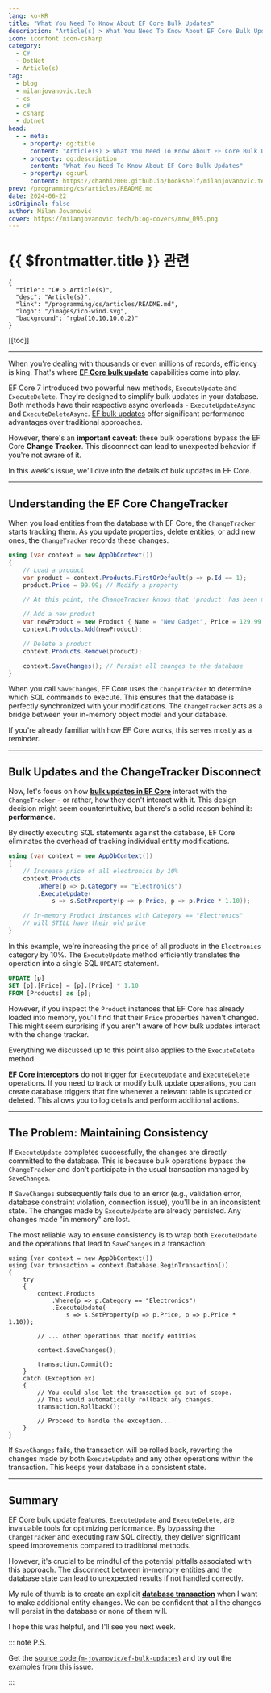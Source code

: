 ```yaml
---
lang: ko-KR
title: "What You Need To Know About EF Core Bulk Updates"
description: "Article(s) > What You Need To Know About EF Core Bulk Updates"
icon: iconfont icon-csharp
category: 
  - C#
  - DotNet
  - Article(s)
tag: 
  - blog
  - milanjovanovic.tech
  - cs
  - c#
  - csharp
  - dotnet
head:
  - - meta:
    - property: og:title
      content: "Article(s) > What You Need To Know About EF Core Bulk Updates"
    - property: og:description
      content: "What You Need To Know About EF Core Bulk Updates"
    - property: og:url
      content: https://chanhi2000.github.io/bookshelf/milanjovanovic.tech/what-you-need-to-know-about-ef-core-bulk-updates.html
prev: /programming/cs/articles/README.md
date: 2024-06-22
isOriginal: false
author: Milan Jovanović
cover: https://milanjovanovic.tech/blog-covers/mnw_095.png
---
```


# {{ $frontmatter.title }} 관련

```component VPCard
{
  "title": "C# > Article(s)",
  "desc": "Article(s)",
  "link": "/programming/cs/articles/README.md",
  "logo": "/images/ico-wind.svg",
  "background": "rgba(10,10,10,0.2)"
}
```

[[toc]]

---

<SiteInfo
  name="What You Need To Know About EF Core Bulk Updates"
  desc="EF Core 7 introduced two powerful new methods, ExecuteUpdate and ExecuteDelete. However, there's an important caveat: these bulk operations bypass the EF Core Change Tracker."
  url="https://milanjovanovic.tech/blog/what-you-need-to-know-about-ef-core-bulk-updates/"
  logo="https://milanjovanovic.tech/profile_favicon.png"
  preview="https://milanjovanovic.tech/blog-covers/mnw_095.png"/>

When you're dealing with thousands or even millions of records, efficiency is king. That's where [**EF Core bulk update**](/milanjovanovic.tech/how-to-use-the-new-bulk-update-feature-in-ef-core-7.md) capabilities come into play.

EF Core 7 introduced two powerful new methods, `ExecuteUpdate` and `ExecuteDelete`. They're designed to simplify bulk updates in your database. Both methods have their respective async overloads - `ExecuteUpdateAsync` and `ExecuteDeleteAsync`. [<FontIcon icon="fa-brands fa-microsoft"/>EF bulk updates](https://learn.microsoft.com/en-us/ef/core/saving/execute-insert-update-delete) offer significant performance advantages over traditional approaches.

However, there's an **important caveat**: these bulk operations bypass the EF Core **Change Tracker**. This disconnect can lead to unexpected behavior if you're not aware of it.

In this week's issue, we'll dive into the details of bulk updates in EF Core.

---

## Understanding the EF Core ChangeTracker

When you load entities from the database with EF Core, the `ChangeTracker` starts tracking them. As you update properties, delete entities, or add new ones, the `ChangeTracker` records these changes.

```cs
using (var context = new AppDbContext())
{
    // Load a product
    var product = context.Products.FirstOrDefault(p => p.Id == 1);
    product.Price = 99.99; // Modify a property

    // At this point, the ChangeTracker knows that 'product' has been modified

    // Add a new product
    var newProduct = new Product { Name = "New Gadget", Price = 129.99 };
    context.Products.Add(newProduct);

    // Delete a product
    context.Products.Remove(product);

    context.SaveChanges(); // Persist all changes to the database
}

```

When you call `SaveChanges`, EF Core uses the `ChangeTracker` to determine which SQL commands to execute. This ensures that the database is perfectly synchronized with your modifications. The `ChangeTracker` acts as a bridge between your in-memory object model and your database.

If you're already familiar with how EF Core works, this serves mostly as a reminder.

---

## Bulk Updates and the ChangeTracker Disconnect

Now, let's focus on how [**bulk updates in EF Core**](/milanjovanovic.tech/how-to-use-the-new-bulk-update-feature-in-ef-core-7.md) interact with the `ChangeTracker` - or rather, how they don't interact with it. This design decision might seem counterintuitive, but there's a solid reason behind it: **performance**.

By directly executing SQL statements against the database, EF Core eliminates the overhead of tracking individual entity modifications.

```cs
using (var context = new AppDbContext())
{
    // Increase price of all electronics by 10%
    context.Products
        .Where(p => p.Category == "Electronics")
        .ExecuteUpdate(
            s => s.SetProperty(p => p.Price, p => p.Price * 1.10));

    // In-memory Product instances with Category == "Electronics"
    // will STILL have their old price
}

```

In this example, we're increasing the price of all products in the `Electronics` category by 10%. The `ExecuteUpdate` method efficiently translates the operation into a single SQL `UPDATE` statement.

```sql
UPDATE [p]
SET [p].[Price] = [p].[Price] * 1.10
FROM [Products] as [p];
```

However, if you inspect the `Product` instances that EF Core has already loaded into memory, you'll find that their `Price` properties haven't changed. This might seem surprising if you aren't aware of how bulk updates interact with the change tracker.

Everything we discussed up to this point also applies to the `ExecuteDelete` method.

[**EF Core interceptors**](/milanjovanovic.tech/how-to-use-ef-core-interceptors.md) do not trigger for `ExecuteUpdate` and `ExecuteDelete` operations. If you need to track or modify bulk update operations, you can create database triggers that fire whenever a relevant table is updated or deleted. This allows you to log details and perform additional actions.

---

## The Problem: Maintaining Consistency

If `ExecuteUpdate` completes successfully, the changes are directly committed to the database. This is because bulk operations bypass the `ChangeTracker` and don't participate in the usual transaction managed by `SaveChanges`.

If `SaveChanges` subsequently fails due to an error (e.g., validation error, database constraint violation, connection issue), you'll be in an inconsistent state. The changes made by `ExecuteUpdate` are already persisted. Any changes made "in memory" are lost.

The most reliable way to ensure consistency is to wrap both `ExecuteUpdate` and the operations that lead to `SaveChanges` in a transaction:

```cs{2}
using (var context = new AppDbContext())
using (var transaction = context.Database.BeginTransaction())
{
    try
    {
        context.Products
            .Where(p => p.Category == "Electronics")
            .ExecuteUpdate(
                s => s.SetProperty(p => p.Price, p => p.Price * 1.10));

        // ... other operations that modify entities

        context.SaveChanges();

        transaction.Commit();
    }
    catch (Exception ex)
    {
        // You could also let the transaction go out of scope.
        // This would automatically rollback any changes.
        transaction.Rollback();

        // Proceed to handle the exception...
    }
}

```

If `SaveChanges` fails, the transaction will be rolled back, reverting the changes made by both `ExecuteUpdate` and any other operations within the transaction. This keeps your database in a consistent state.

---

## Summary

EF Core bulk update features, `ExecuteUpdate` and `ExecuteDelete`, are invaluable tools for optimizing performance. By bypassing the `ChangeTracker` and executing raw SQL directly, they deliver significant speed improvements compared to traditional methods.

However, it's crucial to be mindful of the potential pitfalls associated with this approach. The disconnect between in-memory entities and the database state can lead to unexpected results if not handled correctly.

My rule of thumb is to create an explicit [**database transaction**](/milanjovanovic.tech/working-with-transactions-in-ef-core.md) when I want to make additional entity changes. We can be confident that all the changes will persist in the database or none of them will.

I hope this was helpful, and I'll see you next week.

::: note P.S.

Get the [source code (<FontIcon icon="iconfont icon-github"/>`m-jovanovic/ef-bulk-updates`)](https://github.com/m-jovanovic/ef-bulk-updates) and try out the examples from this issue.

<SiteInfo
  name="m-jovanovic/ef-bulk-updates"
  desc="A sample project demonstrating how to work with EF bulk updates in a transactional way"
  url="https://github.com/m-jovanovic/ef-bulk-updates"
  logo="https://avatars.githubusercontent.com/u/34191235?s=48&v=4"
  preview="https://opengraph.githubassets.com/87b407630b85269c4b35e9af8e6561455cc6fabc9c9db7e963731fd926832456/m-jovanovic/ef-bulk-updates"/>

:::

